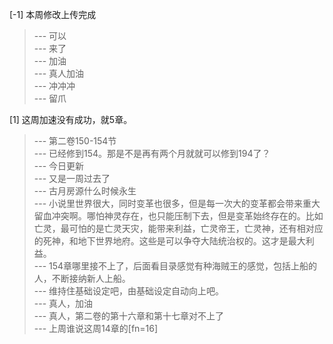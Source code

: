 
[-1] 本周修改上传完成
>--- 可以<br>
>--- 来了<br>
>--- 加油<br>
>--- 真人加油<br>
>--- 冲冲冲<br>
>--- 留爪<br>

[1] 这周加速没有成功，就5章。
>--- 第二卷150-154节<br>
>--- 已经修到154。那是不是再有两个月就就可以修到194了？<br>
>--- 今日更新<br>
>--- 又是一周过去了<br>
>--- 古月房源什么时候永生<br>
>--- 小说里世界很大，同时变革也很多，但是每一次大的变革都会带来重大留血冲突啊。哪怕神灵存在，也只能压制下去，但是变革始终存在的。比如亡灵，最可怕的是亡灵天灾，能带来利益，亡灵帝王，亡灵神，还有相对应的死神，和地下世界地府。这些是可以争夺大陆统治权的。这才是最大利益。<br>
>--- 154章哪里接不上了，后面看目录感觉有种海贼王的感觉，包括上船的人，不断接纳新人上船。<br>
>--- 维持住基础设定吧，由基础设定自动向上吧。<br>
>--- 真人，加油<br>
>--- 真人，第二卷的第十六章和第十七章对不上了<br>
>--- 上周谁说这周14章的[fn=16]<br>

